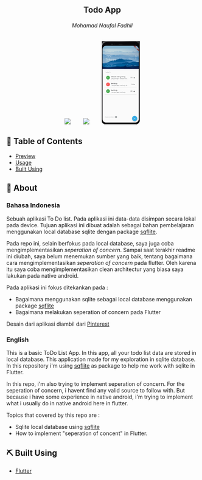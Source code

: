 <a name = "preview"></a>
<h2 align="center">Todo App</h3>
<h6 align="center"> Mohamad Naufal Fadhil </h6>
<p align="center">
<img src="/preview/home_screen_preview.gif" width="20%"/>
<img width="5%"/>
<img src="/preview/order_screen_preview.gif" width="20%"/>
<img width="5%"/>
<img src="/preview/add_preview.gif" width="20%"/>
</p>

## 📝 Table of Contents
- [Preview](#preview)
- [Usage](#usage)
- [Built Using](#built_using)



## 🧐 About <a name = "about"></a>

### Bahasa Indonesia

Sebuah aplikasi To Do list. Pada aplikasi ini data-data disimpan secara lokal pada device. Tujuan aplikasi ini dibuat adalah sebagai bahan pembelajaran menggunakan local database sqlite dengan package <a href="https://pub.dev/packages/sqflite">sqflite<a/>.
  
Pada repo ini, selain berfokus pada local database, saya juga coba mengimplementasikan _seperation of concern_. Sampai saat terakhir readme ini diubah, saya belum menemukan sumber yang baik, tentang bagaimana cara mengimplementasikan _seperation of concern_ pada flutter. Oleh karena itu saya coba mengimplementasikan clean architectur yang biasa saya lakukan pada native android.
  
Pada aplikasi ini fokus ditekankan pada :
  - Bagaimana menggunakan sqlite sebagai local database menggunakan package [sqflite](https://pub.dev/packages/sqflite)
  - Bagaimana melakukan seperation of concern pada Flutter 

Desain dari aplikasi diambil dari <a href="https://id.pinterest.com/pin/306174474652524800/?d=t&mt=login">Pinterest</a>

### English
This is a basic ToDo List App. In this app, all your todo list data are stored in local database. This application made for my exploration in sqlite database. In this repository i'm using [sqflite](https://pub.dev/packages/sqflite) as package to help me work with sqlite in Flutter.
  
In this repo, i'm also trying to implement seperation of concern. For the seperation of concern, i havent find any valid source to follow with. But because i have some experience in native android, i'm trying to implement what i usually do in native android here in flutter.

Topics that covered by this repo are :
- Sqlite local database using [sqflite](https://pub.dev/packages/sqflite)
- How to implement "seperation of concent" in Flutter.
  


## ⛏️ Built Using <a name = "built_using"></a>

- [Flutter](https://www.flutter.com/) 

